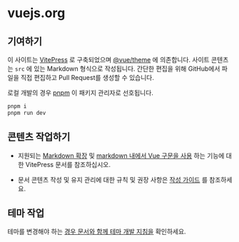 # vuejs.org

## 기여하기

이 사이트는 [VitePress](https://github.com/vuejs/vitepress) 로 구축되었으며 [@vue/theme](https://github.com/vuejs/vue-theme) 에 의존합니다. 사이트 콘텐츠는 `src` 에 있는 Markdown 형식으로 작성됩니다. 간단한 편집을 위해 GitHub에서 파일을 직접 편집하고 Pull Request를 생성할 수 있습니다.

로컬 개발의 경우 [pnpm](https://pnpm.io/) 이 패키지 관리자로 선호됩니다.

```bash
pnpm i
pnpm run dev
```

## 콘텐츠 작업하기

- 지원되는 [Markdown 확장](https://vitepress.vuejs.org/guide/markdown.html) 및 [markdown 내에서 Vue 구문을 사용](https://vitepress.vuejs.org/guide/using-vue.html) 하는 기능에 대한 VitePress 문서를 참조하십시오.

- 문서 콘텐츠 작성 및 유지 관리에 대한 규칙 및 권장 사항은 [작성 가이드](https://github.com/vuejs/docs/blob/main/.github/contributing/writing-guide.md) 를 참조하세요.

## 테마 작업

테마를 변경해야 하는 [경우 문서와 함께 테마 개발 지침을](https://github.com/vuejs/vue-theme#developing-with-real-content) 확인하세요.
